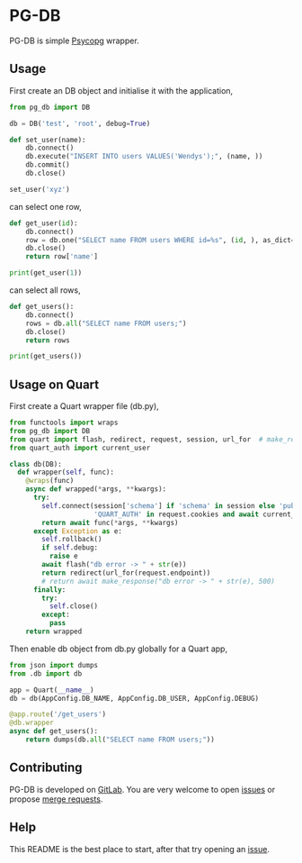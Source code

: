 PG-DB
=====

PG-DB is simple [Psycopg](https://www.psycopg.org) wrapper.

Usage
-----

First create an DB object and initialise it with the application,
```python
from pg_db import DB

db = DB('test', 'root', debug=True)

def set_user(name):
    db.connect()
    db.execute("INSERT INTO users VALUES('Wendys');", (name, ))
    db.commit()
    db.close()

set_user('xyz')
```

can select one row,
```python
def get_user(id):
    db.connect()
    row = db.one("SELECT name FROM users WHERE id=%s", (id, ), as_dict=True)
    db.close()
    return row['name']

print(get_user(1))
```

can select all rows,
```python
def get_users():
    db.connect()
    rows = db.all("SELECT name FROM users;")
    db.close()
    return rows

print(get_users())
```

Usage on Quart
-----

First create a Quart wrapper file (db.py),
```python
from functools import wraps
from pg_db import DB
from quart import flash, redirect, request, session, url_for  # make_response
from quart_auth import current_user

class db(DB):
  def wrapper(self, func):
    @wraps(func)
    async def wrapped(*args, **kwargs):
      try:
        self.connect(session['schema'] if 'schema' in session else 'public',
                     'QUART_AUTH' in request.cookies and await current_user.readonly)
        return await func(*args, **kwargs)
      except Exception as e:
        self.rollback()
        if self.debug:
          raise e
        await flash("db error -> " + str(e))
        return redirect(url_for(request.endpoint))
        # return await make_response("db error -> " + str(e), 500)
      finally:
        try:
          self.close()
        except:
          pass
    return wrapped
```

Then enable db object from db.py globally for a Quart app,
```python
from json import dumps
from .db import db

app = Quart(__name__)
db = db(AppConfig.DB_NAME, AppConfig.DB_USER, AppConfig.DEBUG)

@app.route('/get_users')
@db.wrapper
async def get_users():
    return dumps(db.all("SELECT name FROM users;"))
```

Contributing
------------

PG-DB is developed on [GitLab](https://gitlab.com/wcorrales/pg-db). You are very welcome to
open [issues](https://gitlab.com/wcorrales/pg-db/issues) or
propose [merge requests](https://gitlab.com/wcorrales/pg-db/merge_requests).

Help
----

This README is the best place to start, after that try opening an
[issue](https://gitlab.com/wcorrales/pg-db/issues).
